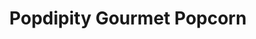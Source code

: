 ---
title: "Popdipity Gourmet Popcorn"
url: /rogers/popdipity-gourmet-popcorn/
shop: confectionery
---
